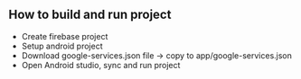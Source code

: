 ## How to build and run project 
 - Create firebase project
 - Setup android project 
 - Download google-services.json file -> copy to app/google-services.json
 - Open Android studio, sync and run project